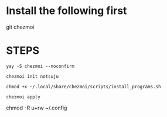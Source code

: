 # Install the following first
git
chezmoi


# STEPS
``` yay -S chezmoi --noconfirm ```

``` chezmoi init notsuju ```

``` chmod +x ~/.local/share/chezmoi/scripts/install_programs.sh ```

``` chezmoi apply ```

chmod -R u+rw ~/.config
